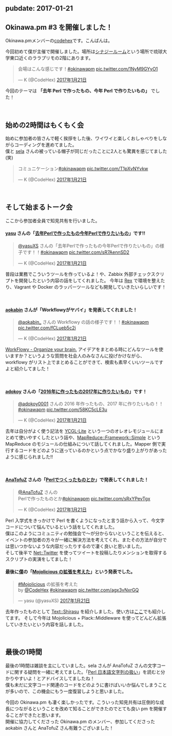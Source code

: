 pubdate: 2017-01-21
---
## Okinawa.pm #3 を開催しました！

Okinawa.pmメンバーの[codehex](https://twitter.com/codehex)です。こんばんは。

今回初めて僕が主催で開催しました。場所は[シナジールーム](https://www.synergy-room.com/)という場所で琉球大学東口近くのララプリモの2階にあります。
<blockquote class="twitter-tweet" data-lang="ja"><p lang="ja" dir="ltr">会場はこんな感じです！<a href="https://twitter.com/hashtag/okinawapm?src=hash">#okinawapm</a> <a href="https://t.co/1NyM9GYyO1">pic.twitter.com/1NyM9GYyO1</a></p>&mdash; K (@CodeHex) <a href="https://twitter.com/CodeHex/status/822657265341726721">2017年1月21日</a></blockquote>
    
今回のテーマは **「去年 Perl で作ったもの、今年 Perl で作りたいもの」** でした！

<br>

## 始めの2時間はもくもく会


始めに参加者の皆さんで軽く挨拶をした後、ワイワイと楽しくおしゃべりをしながらコーディングを進めてました。  
僕と [sela](https://twitter.com/perlackline) さんの被っている帽子が同じだったことに2人とも驚異を感じてました(笑)  

<blockquote class="twitter-tweet" data-lang="ja"><p lang="ja" dir="ltr">コミュニケーション<a href="https://twitter.com/hashtag/okinawapm?src=hash">#okinawapm</a> <a href="https://t.co/T1pXvNYvkw">pic.twitter.com/T1pXvNYvkw</a></p>&mdash; K (@CodeHex) <a href="https://twitter.com/CodeHex/status/822687398869942275">2017年1月21日</a></blockquote>

<br>

## そして始まるトーク会

ここから参加者全員で知見共有を行いました。  
  
#### [yasu](https://twitter.com/yasuXS) さんの「[去年Perlで作ったもの今年Perlで作りたいもの](https://docs.google.com/presentation/d/19fLFVLTcwHfUQDPLQEjy1d8Hd6UyOYFQJbJNTKoI3Co/pub?start=false&loop=false&delayms=3000)」です!!
<blockquote class="twitter-tweet" data-lang="ja"><p lang="ja" dir="ltr"><a href="https://twitter.com/yasuXS">@yasuXS</a> さんの「去年Perlで作ったもの今年Perlで作りたいもの」の様子です！！<a href="https://twitter.com/hashtag/okinawapm?src=hash">#okinawapm</a> <a href="https://t.co/sR7AennSD2">pic.twitter.com/sR7AennSD2</a></p>&mdash; K (@CodeHex) <a href="https://twitter.com/CodeHex/status/822798215346954240">2017年1月21日</a></blockquote>

普段は業務でこういうツールを作っているよ！や、Zabbix 外部チェックスクリプトを開発したという内容の話をしてくれました。
今年は [Rex](http://rexify.org/) で環境を整えたり、Vagrant や Docker のラッパーツールなども開発していきたいらしいです！

<br>

#### [aokabin](https://twitter.com/aokabin_) さんが「Workflowyがヤバイ」を発表してくれました！
<blockquote class="twitter-tweet" data-lang="ja"><p lang="ja" dir="ltr"><a href="https://twitter.com/aokabin_">@aokabin_</a> さんの Workflowy の話の様子です！！<a href="https://twitter.com/hashtag/okinawapm?src=hash">#okinawapm</a> <a href="https://t.co/fCLueb5c2i">pic.twitter.com/fCLueb5c2i</a></p>&mdash; K (@CodeHex) <a href="https://twitter.com/CodeHex/status/822804667922944000">2017年1月21日</a></blockquote>


[WorkFlowy - Organize your brain.](https://workflowy.com/)
アイデアをまとめる時にどんなツールを使いますか？というような質問を社会人のみなさんに投げかけながら、 workflowy がリスト上でまとめることができて、検索も素早くいいツールですよと紹介してました！

<br>
  
#### [adokoy](https://twitter.com/adokoy0001) さんの「[2016年に作ったもの2017年に作りたいもの](https://docs.google.com/presentation/d/1BWcz4NexR_5BWma35j53snkrYP6dlgekqRkI9kSCj-s/edit?usp=sharing)」です！
<blockquote class="twitter-tweet" data-lang="ja"><p lang="ja" dir="ltr"><a href="https://twitter.com/adokoy0001">@adokoy0001</a> さんの 2016 年作ったもの、2017 年に作りたいもの！！ <a href="https://twitter.com/hashtag/okinawapm?src=hash">#okinawapm</a> <a href="https://t.co/58KC5cLE3u">pic.twitter.com/58KC5cLE3u</a></p>&mdash; K (@CodeHex) <a href="https://twitter.com/CodeHex/status/822697773183090692">2017年1月21日</a></blockquote>

去年は自分がよく使う記法を [YCGL-Lite](https://github.com/adokoy001/YCGL-Lite) という一つのオレオレモジュールにまとめて使いやすくしたという話や、[MapReduce::Framework::Simple](https://github.com/adokoy001/MapReduce-Framework-Simple) という MapReduce のモジュールの仕組みについて話してくれました。Mapper 側で実行するコードをどのように送っているのかという点でかなり盛り上がりがあったように感じられました!!

<br>

#### [AnaTofuZ](https://twitter.com/AnaTofuZ) さんの「[Perlでつくったものとか](http://www.slideshare.net/Shimitakax/perl-71241065)」で発表してくれました！
<blockquote class="twitter-tweet" data-lang="ja"><p lang="ja" dir="ltr"><a href="https://twitter.com/AnaTofuZ">@AnaTofuZ</a> さんの<br>Perlで作ったものとか<a href="https://twitter.com/hashtag/pkinawapm?src=hash">#pkinawapm</a> <a href="https://t.co/sRxYPevTgx">pic.twitter.com/sRxYPevTgx</a></p>&mdash; K (@CodeHex) <a href="https://twitter.com/CodeHex/status/822708856274853889">2017年1月21日</a></blockquote>

Perl 入学式をきっかけで Perl を書くようになったと言う話から入って、今文字コードについて悩んでいるという話をしてくれました。  
僕はこのようにコミュニティの勉強会で〜が分からないということを伝えると、イベントの参加者の方々が一緒に解決方法を考えてくれ、またその方法が自分では思いつかないような内容だったりするので凄く良いと思いました。  
そして後半で [Net::Twitter](https://metacpan.org/pod/Net::Twitter) を使ってツイートを投稿したりメンションを取得するスクリプトの実演をしてました！

#### 最後に[僕](https://twitter.com/codehex)の「[Mojolicious の拡張を考えた](http://www.slideshare.net/KeiKamikawa/okinawapm3-71238368)」という発表でした。
<blockquote class="twitter-tweet" data-lang="ja"><p lang="ja" dir="ltr"><a href="https://twitter.com/hashtag/Mojolicious?src=hash">#Mojolicious</a> の拡張を考えた<br>by <a href="https://twitter.com/CodeHex">@CodeHex</a> <a href="https://twitter.com/hashtag/okinawapm?src=hash">#okinawapm</a> <a href="https://t.co/agx3vNxrGQ">pic.twitter.com/agx3vNxrGQ</a></p>&mdash; yasu (@yasuXS) <a href="https://twitter.com/yasuXS/status/822725351860113408">2017年1月21日</a></blockquote>

去年作ったものとして [Text::Shirasu](https://metacpan.org/pod/Text::Shirasu) を紹介しました。使い方は[ここ](http://qiita.com/Kei-Kamikawa/items/3b104f84876304e73f06)でも紹介してます。
そして今年は Mojolicious + Plack::Middleware を使ってどんどん拡張していきたいという内容を話しました。

<br>

## 最後の1時間

最後の1時間は雑談を主にしていました。sela さんが AnaTofuZ さんの文字コードに関する疑問を一緒に考えてました。「[Perl 日本語文字列の扱い](http://pointoht.ti-da.net/e7854074.html)」を読むと分かりやすいよ！とアドバイスしてましたね！  
僕も未だに文字コード関連のコードをどのように書けばいいか悩んでしまうことが多いので、この機会にもう一度復習しようと思いました。  
  
今回の Okinawa.pm も凄く楽しかったです。こういった知見共有は圧倒的な成長につながるということを改めて知ることができたのでとても良い pm を開催することができたと思います。  
開催に協力してくださった Okinawa.pm のメンバー、参加してくださった aokabin さんと AnaTofuZ さん有難うございました！




